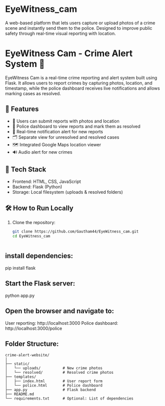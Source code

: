 # EyeWitness_cam
A web-based platform that lets users capture or upload photos of a crime scene and instantly send them to the police. Designed to improve public safety through real-time visual reporting with location.


# EyeWitness Cam - Crime Alert System 🚨

EyeWitness Cam is a real-time crime reporting and alert system built using Flask. It allows users to report crimes by capturing photos, location, and timestamp, while the police dashboard receives live notifications and allows marking cases as resolved.

## 🔧 Features

- 📸 Users can submit reports with photos and location
- 🚓 Police dashboard to view reports and mark them as resolved
- 🔔 Real-time notification alert for new reports
- 🗂️ Separate view for unresolved and resolved cases
- 🗺️ Integrated Google Maps location viewer
- 🔊 Audio alert for new crimes

## 🧩 Tech Stack

- Frontend: HTML, CSS, JavaScript
- Backend: Flask (Python)
- Storage: Local filesystem (uploads & resolved folders)

## 🛠️ How to Run Locally

1. Clone the repository:

   ```bash
   git clone https://github.com/Gautham44/EyeWitness_cam.git
   cd EyeWitness_cam



## install dependencies:
pip install flask

## Start the Flask server:
python app.py

## Open the browser and navigate to:
User reporting: http://localhost:3000
Police dashboard: http://localhost:3000/police

## Folder Structure:

```
crime-alert-website/
│
├── static/
│   └── uploads/          # New crime photos
│   └── resolved/         # Resolved crime photos
├── templates/
│   ├── index.html        # User report form
│   └── police.html       # Police dashboard
├── app.py                # Flask backend
├── README.md
└── requirements.txt      # Optional: List of dependencies
```

